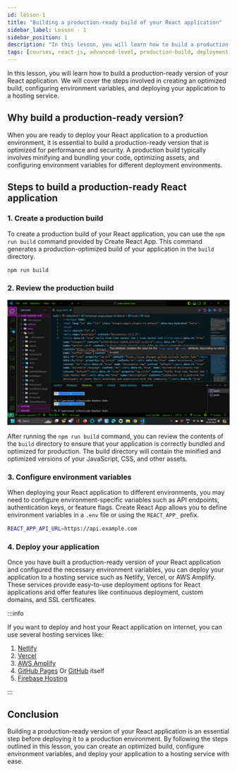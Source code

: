 ```yaml
---
id: lesson-1
title: "Building a production-ready build of your React application"
sidebar_label: Lesson - 1
sidebar_position: 1
description: "In this lesson, you will learn how to build a production-ready version of your React application. We will cover the steps involved in creating an optimized build, configuring environment variables, and deploying your application to a hosting service."
tags: [courses, react-js, advanced-level, production-build, deployment, hosting, environment-variables]
---
```


In this lesson, you will learn how to build a production-ready version of your React application. We will cover the steps involved in creating an optimized build, configuring environment variables, and deploying your application to a hosting service.

## Why build a production-ready version?

When you are ready to deploy your React application to a production environment, it is essential to build a production-ready version that is optimized for performance and security. A production build typically involves minifying and bundling your code, optimizing assets, and configuring environment variables for different deployment environments.

## Steps to build a production-ready React application

### 1. Create a production build

To create a production build of your React application, you can use the `npm run build` command provided by Create React App. This command generates a production-optimized build of your application in the `build` directory.

```bash
npm run build
```

### 2. Review the production build

![alt text](image.png)

After running the `npm run build` command, you can review the contents of the `build` directory to ensure that your application is correctly bundled and optimized for production. The build directory will contain the minified and optimized versions of your JavaScript, CSS, and other assets.

### 3. Configure environment variables

When deploying your React application to different environments, you may need to configure environment-specific variables such as API endpoints, authentication keys, or feature flags. Create React App allows you to define environment variables in a `.env` file or using the `REACT_APP_` prefix.

```bash
REACT_APP_API_URL=https://api.example.com
```

### 4. Deploy your application

Once you have built a production-ready version of your React application and configured the necessary environment variables, you can deploy your application to a hosting service such as Netlify, Vercel, or AWS Amplify. These services provide easy-to-use deployment options for React applications and offer features like continuous deployment, custom domains, and SSL certificates.

:::info 

If you want to deploy and host your React application on internet, you can use several hosting services like:

1. [Netlify](https://www.netlify.com/)
2. [Vercel](https://vercel.com/)
3. [AWS Amplify](https://aws.amazon.com/amplify/)
4. [GitHub Pages](https://pages.github.com/) Or [GitHub](https://github.com/) itself
5. [Firebase Hosting](https://firebase.google.com/docs/hosting)

:::

## Conclusion

Building a production-ready version of your React application is an essential step before deploying it to a production environment. By following the steps outlined in this lesson, you can create an optimized build, configure environment variables, and deploy your application to a hosting service with ease.